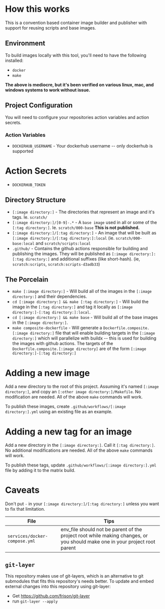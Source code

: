 # How this works

This is a convention based container image builder and publisher with support for reusing scripts and base images.

## Environment

To build images locally with this tool, you'll need to have the following installed:

- `docker`
- `make`

**The above is mediocre, but it's been verified on various linux, mac, and windows systems to work without issue.**

## Project Configuration

You will need to configure your repositories action variables and action secrets.

### Action Variables

- `DOCKERHUB_USERNAME` - Your dockerhub username -- only dockerhub is supported

# Action Secrets

- `DOCKERHUB_TOKEN`

## Directory Structure

- `[:image directory:]` - The directories that represent an image and it's tags. Ie. `scratch/`
- `[:image directory:]/[0-9]-.*` - A `base image` used in all or some of the `[:tag directory:]`. Ie. `scratch/000-base` **This is not published.**
- `[:image directory:]/[:tag directory:]` - An image that will be built as `[:image directory:]/[:tag directory:]:local` (ie. `scratch/000-base:local` and `scratch/scripts:local`
- `.github/` - Contains the github actions responsible for building and publishing the images.  They will be published as `[:image directory:]:[:tag directory:]` and additional suffixes (like short-hash). (ie, `scratch:scripts`, `scratch:scripts-d3adb33`)

## The Porcelain

- `make [:image directory:]` - Will build all of the images in the `[:image directory:]` and their dependencies.
- `cd [:image directory:] && make [:tag directory:]` - Will build the image in the `[:tag directory:]` and tag it locally as `[:image directory:]-[:tag directory:]:local`.
- `cd [:image directory:] && make base` - Will build all of the base images in the `[:image directory:]`.
- `make composite-dockerfile` - Will generate a `Dockerfile.composite.[:image directory:]` file that will enable building targets in the `[:image directory:]` which will parallelize with buildx -- this is used for building the images with github actions. The targets of the `Dockerfile.composite.[:image directory]` are of the form `[:image directory:]-[:tag directory:]`

# Adding a new image

Add a new directory to the root of this project. Assuming it's named `[:image directory:]`, and copy an `[:other image directory:]/Makefile`. No modification are needed. All of the above `make` commands will work.

To publish these images, create `.github/workflows/[:image directory:].yml` using an existing file as an example.

# Adding a new tag for an image

Add a new directory in the `[:image directory:]`. Call it `[:tag directory:]`. No additional modifications are needed. All of the above `make` commands will work.

To publish these tags, update `.github/workflows/[:image directory:].yml` file by adding it to the matrix build.

# Caveats

Don't put `-` in your `[:image directory:]/[:tag directory:]` unless you want to fix that limitation.

|File|Tips|
|--|--|
|`services/docker-compose.yml`|env_file should not be parent of the project root while making changes, or you should make one in your project root parent|

## `git-layer`

This repository makes use of git-layers, which is an alternative to git submodules that fits this repository's needs better. To update and embed external changes into this repository using git-layer:

- Get https://github.com/frison/git-layer
- run `git-layer --apply`
